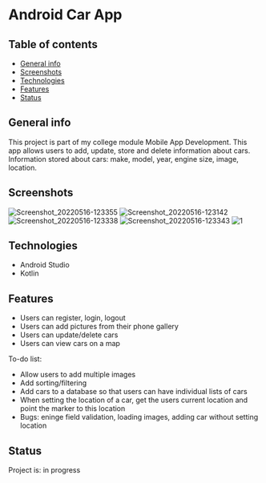 # Android Car App

## Table of contents
* [General info](#general-info)
* [Screenshots](#screenshots)
* [Technologies](#technologies)
* [Features](#features)
* [Status](#status)

## General info
This project is part of my college module Mobile App Development. This app allows users to add, update, store and delete information about cars. Information stored about cars: make, model, year, engine size, image, location.

## Screenshots
![Screenshot_20220516-123355](https://user-images.githubusercontent.com/60884173/168584656-4f5bf66f-3f12-4c58-b04e-47bb69de3d03.png)
![Screenshot_20220516-123142](https://user-images.githubusercontent.com/60884173/168584697-0a326a7c-efeb-4a89-b86a-dc37b0f2b2be.png)
![Screenshot_20220516-123338](https://user-images.githubusercontent.com/60884173/168584744-120086d9-5645-4a50-8392-967f6cd7e5ff.png)
![Screenshot_20220516-123343](https://user-images.githubusercontent.com/60884173/168584758-45f879de-7457-49ad-9347-6e47f217370a.png)
![1](https://user-images.githubusercontent.com/60884173/168584957-8539e418-5676-4058-998c-cc8ada2bb828.png)


## Technologies
* Android Studio
* Kotlin

## Features
* Users can register, login, logout
* Users can add pictures from their phone gallery
* Users can update/delete cars
* Users can view cars on a map

To-do list:
* Allow users to add multiple images
* Add sorting/filtering
* Add cars to a database so that users can have individual lists of cars
* When setting the location of a car, get the users current location and point the marker to this location
* Bugs: eninge field validation, loading images, adding car without setting location

## Status
Project is: in progress




